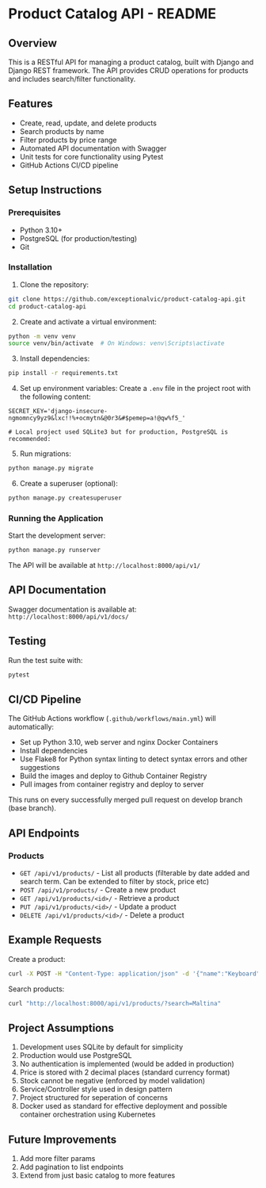 # Product Catalog API - README

## Overview

This is a RESTful API for managing a product catalog, built with Django and Django REST framework. The API provides CRUD operations for products and includes search/filter functionality.

## Features

- Create, read, update, and delete products
- Search products by name
- Filter products by price range
- Automated API documentation with Swagger
- Unit tests for core functionality using Pytest
- GitHub Actions CI/CD pipeline

## Setup Instructions

### Prerequisites

- Python 3.10+
- PostgreSQL (for production/testing)
- Git

### Installation

1. Clone the repository:
```bash
git clone https://github.com/exceptionalvic/product-catalog-api.git
cd product-catalog-api
```

2. Create and activate a virtual environment:
```bash
python -m venv venv
source venv/bin/activate  # On Windows: venv\Scripts\activate
```

3. Install dependencies:
```bash
pip install -r requirements.txt
```

4. Set up environment variables:
Create a `.env` file in the project root with the following content:
```
SECRET_KEY='django-insecure-ngmomncy9yz9&lxc!!%+ocmytn&@0r3&#$pemep=a!@qw%f5_'

# Local project used SQLite3 but for production, PostgreSQL is recommended:
```

5. Run migrations:
```bash
python manage.py migrate
```

6. Create a superuser (optional):
```bash
python manage.py createsuperuser
```

### Running the Application

Start the development server:
```bash
python manage.py runserver
```

The API will be available at `http://localhost:8000/api/v1/`

## API Documentation

Swagger documentation is available at:
`http://localhost:8000/api/v1/docs/`

## Testing

Run the test suite with:
```bash
pytest
```

## CI/CD Pipeline

The GitHub Actions workflow (`.github/workflows/main.yml`) will automatically:
- Set up Python 3.10, web server and nginx Docker Containers
- Install dependencies
- Use Flake8 for Python syntax linting to detect syntax errors and other suggestions
- Build the images and deploy to Github Container Registry
- Pull images from container registry and deploy to server

This runs on every successfully merged pull request on develop branch (base branch).

## API Endpoints

### Products

- `GET /api/v1/products/` - List all products (filterable by date added and search term. Can be extended to filter by stock, price etc)
- `POST /api/v1/products/` - Create a new product
- `GET /api/v1/products/<id>/` - Retrieve a product
- `PUT /api/v1/products/<id>/` - Update a product
- `DELETE /api/v1/products/<id>/` - Delete a product

## Example Requests

Create a product:
```bash
curl -X POST -H "Content-Type: application/json" -d '{"name":"Keyboard","price":49.99,"stock":30}' http://localhost:8000/api/v1/products/
```

Search products:
```bash
curl "http://localhost:8000/api/v1/products/?search=Maltina"
```

## Project Assumptions

1. Development uses SQLite by default for simplicity
2. Production would use PostgreSQL
3. No authentication is implemented (would be added in production)
4. Price is stored with 2 decimal places (standard currency format)
5. Stock cannot be negative (enforced by model validation)
6. Service/Controller style used in design pattern
7. Project structured for seperation of concerns
8. Docker used as standard for effective deployment and possible container orchestration using Kubernetes


## Future Improvements

1. Add more filter params
2. Add pagination to list endpoints
3. Extend from just basic catalog to more features